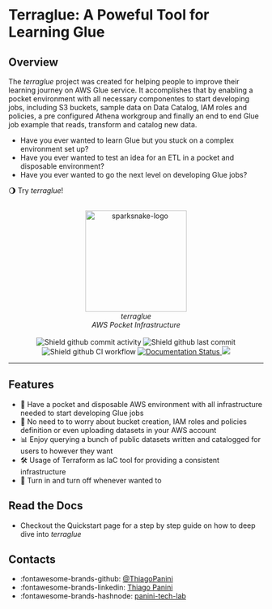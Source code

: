# Terraglue: A Poweful Tool for Learning Glue

## Overview

The *terraglue* project was created for helping people to improve their learning journey on AWS Glue service. It accomplishes that by enabling a pocket environment with all necessary componentes to start developing jobs, including S3 buckets, sample data on Data Catalog, IAM roles and policies, a pre configured Athena workgroup and finally an end to end Glue job example that reads, transform and catalog new data.

- Have you ever wanted to learn Glue but you stuck on a complex environment set up?
- Have you ever wanted to test an idea for an ETL in a pocket and disposable environment?
- Have you ever wanted to go the next level on developing Glue jobs?

:waning_gibbous_moon: Try *terraglue*!


<div align="center">
    <br><img src="https://github.com/ThiagoPanini/terraglue/blob/feature/terraglue-refactor/docs/assets/imgs/logo.png?raw=true" alt="sparksnake-logo" width=200 height=200>
</div>

<div align="center">
    <i>terraglue<br>
    AWS Pocket Infrastructure</i>
</div>

<div align="center">  
  <br>

  <img src="https://img.shields.io/github/v/release/ThiagoPanini/terraglue?color=purple" alt="Shield github commit activity">
  
  <img src="https://img.shields.io/github/last-commit/ThiagoPanini/terraglue?color=purple" alt="Shield github last commit">
  
  <img src="https://img.shields.io/github/actions/workflow/status/ThiagoPanini/terraglue/ci-main.yml?label=ci" alt="Shield github CI workflow">

  <a href='https://terraglue.readthedocs.io/pt/latest/?badge=latest'>
    <img src='https://readthedocs.org/projects/terraglue/badge/?version=latest' alt='Documentation Status' />
  </a>

  <a href="https://codecov.io/gh/ThiagoPanini/terraglue" > 
    <img src="https://codecov.io/github/ThiagoPanini/terraglue/branch/main/graph/badge.svg?token=7HI1YGS4AA"/> 
  </a>

</div>

___

## Features

- 🚀 Have a pocket and disposable AWS environment with all infrastructure needed to start developing Glue jobs
- 🤖 No need to to worry about bucket creation, IAM roles and policies definition or even uploading datasets in your AWS account
- 📊 Enjoy querying a bunch of public datasets written and catalogged for users to however they want
- 🛠️ Usage of Terraform as IaC tool for providing a consistent infrastructure
- 🔦 Turn in and turn off whenever wanted to


## Read the Docs

- Checkout the Quickstart page for a step by step guide on how to deep dive into *terraglue*
    

## Contacts

- :fontawesome-brands-github: [@ThiagoPanini](https://github.com/ThiagoPanini)
- :fontawesome-brands-linkedin: [Thiago Panini](https://www.linkedin.com/in/thiago-panini/)
- :fontawesome-brands-hashnode: [panini-tech-lab](https://panini.hashnode.dev/)
